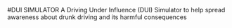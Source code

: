 #DUI SIMULATOR
A Driving Under Influence (DUI) Simulator to help spread awareness about drunk driving and its harmful consequences
